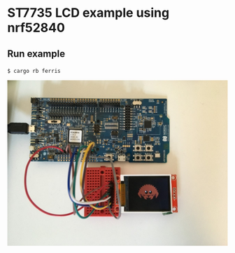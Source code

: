# ST7735 LCD example using nrf52840

## Run example

`$ cargo rb ferris`

![](./assets/ferris_spi.jpg)